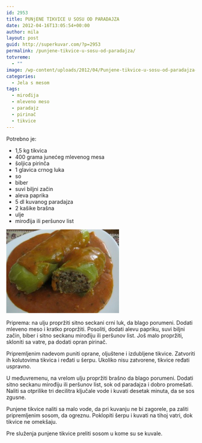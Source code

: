 ```yaml
---
id: 2953
title: PUNjENE TIKVICE U SOSU OD PARADAJZA
date: 2012-04-16T13:05:54+00:00
author: mila
layout: post
guid: http://superkuvar.com/?p=2953
permalink: /punjene-tikvice-u-sosu-od-paradajza/
totvreme:
  - ""
image: /wp-content/uploads/2012/04/Punjene-tikvice-u-sosu-od-paradajza-940x198.jpg
categories:
  - Jela s mesom
tags:
  - mirođija
  - mleveno meso
  - paradajz
  - pirinač
  - tikvice
---
```

Potrebno je:

  * 1,5 kg tikvica
  * 400 grama junećeg mlevenog mesa
  * šoljica pirinča
  * 1 glavica crnog luka
  * so
  * biber
  * suvi biljni začin
  * aleva paprika
  * 5 dl kuvanog paradajza
  * 2 kašike brašna
  * ulje
  * mirođija ili peršunov list

<img class="alignnone size-medium wp-image-2974" title="Punjene tikvice u sosu od paradajza" src="/wp-content/uploads/2012/04/Punjene-tikvice-u-sosu-od-paradajza-e1334581217155-300x222.jpg" alt="" width="300" height="222" /> 

Priprema: na ulju propržiti sitno seckani crni luk, da blago porumeni. Dodati mleveno meso i kratko propržiti. Posoliti, dodati alevu papriku, suvi biljni začin, biber i sitno seckanu mirođiju ili peršunov list. Još malo propržiti, skloniti sa vatre, pa dodati opran pirinač.

Pripremljenim nadevom puniti oprane, oljuštene i izdubljene tikvice. Zatvoriti ih kolutovima tikvica i ređati u šerpu. Ukoliko nisu zatvorene, tikvice ređati uspravno.

U međuvremenu, na vrelom ulju propržiti brašno da blago porumeni. Dodati sitno seckanu mirođiju ili peršunov list, sok od paradajza i dobro promešati. Naliti sa otprilike tri decilitra ključale vode i kuvati desetak minuta, da se sos zgusne.

Punjene tikvice naliti sa malo vode, da pri kuvanju ne bi zagorele, pa zaliti pripremljenim sosom, da ogreznu. Poklopiti šerpu i kuvati na tihoj vatri, dok tikvice ne omekšaju.

Pre služenja punjene tikvice preliti sosom u kome su se kuvale.